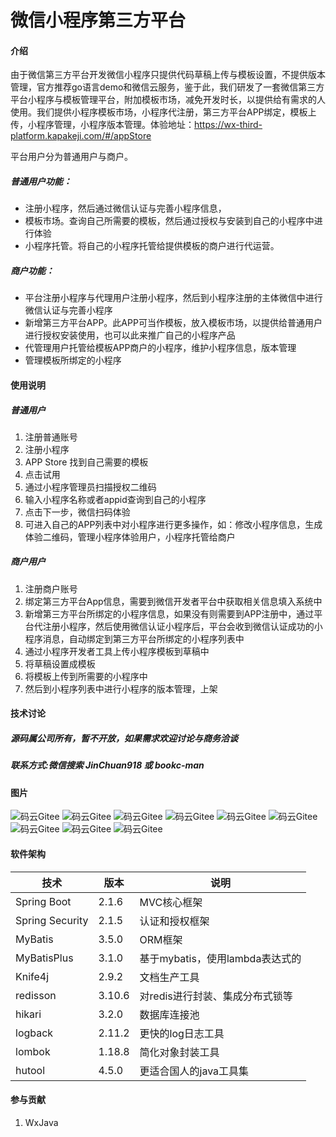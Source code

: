 # 微信小程序第三方平台

#### 介绍
由于微信第三方平台开发微信小程序只提供代码草稿上传与模板设置，不提供版本管理，官方推荐go语言demo和微信云服务，鉴于此，我们研发了一套微信第三方平台小程序与模板管理平台，附加模板市场，减免开发时长，以提供给有需求的人使用。我们提供小程序模板市场，小程序代注册，第三方平台APP绑定，模板上传，小程序管理，小程序版本管理。体验地址：https://wx-third-platform.kapakeji.com/#/appStore

平台用户分为普通用户与商户。

##### 普通用户功能：
- 注册小程序，然后通过微信认证与完善小程序信息，
- 模板市场。查询自己所需要的模板，然后通过授权与安装到自己的小程序中进行体验
- 小程序托管。将自己的小程序托管给提供模板的商户进行代运营。

##### 商户功能：
- 平台注册小程序与代理用户注册小程序，然后到小程序注册的主体微信中进行微信认证与完善小程序
- 新增第三方平台APP。此APP可当作模板，放入模板市场，以提供给普通用户进行授权安装使用，也可以此来推广自己的小程序产品
- 代管理用户托管给模板APP商户的小程序，维护小程序信息，版本管理
- 管理模板所绑定的小程序

#### 使用说明

##### 普通用户
1. 注册普通账号
2. 注册小程序
3. APP Store 找到自己需要的模板
4. 点击试用
5. 通过小程序管理员扫描授权二维码
6. 输入小程序名称或者appid查询到自己的小程序
7. 点击下一步，微信扫码体验
8. 可进入自己的APP列表中对小程序进行更多操作，如：修改小程序信息，生成体验二维码，管理小程序体验用户，小程序托管给商户

##### 商户用户
1.  注册商户账号
2.  绑定第三方平台App信息，需要到微信开发者平台中获取相关信息填入系统中
3.  新增第三方平台所绑定的小程序信息，如果没有则需要到APP注册中，通过平台代注册小程序，然后使用微信认证小程序后，平台会收到微信认证成功的小程序消息，自动绑定到第三方平台所绑定的小程序列表中
4.  通过小程序开发者工具上传小程序模板到草稿中
5.  将草稿设置成模板
6.  将模板上传到所需要的小程序中
7.  然后到小程序列表中进行小程序的版本管理，上架

#### 技术讨论
##### 源码属公司所有，暂不开放，如果需求欢迎讨论与商务洽谈 
##### 联系方式:微信搜索 JinChuan918 或 bookc-man

#### 图片
![码云Gitee](img/APP注册.png "APP注册")
![码云Gitee](img/AppStore.png "APP注册")
![码云Gitee](img/商户模板管理.png "APP注册")
![码云Gitee](img/微信截图_20220629130145.png "APP注册")
![码云Gitee](img/普通用户-APP列表.png "APP注册")
![码云Gitee](img/模板库管理.png "APP注册")
![码云Gitee](img/模板详情.png "APP注册")
![码云Gitee](img/注册.png "APP注册")
![码云Gitee](img/注册页面.png "APP注册")


#### 软件架构
| 技术                   | 版本   | 说明                                    |
| ---------------------- | ------ | --------------------------------------- |
| Spring Boot            | 2.1.6  | MVC核心框架                             |
| Spring Security  | 2.1.5  | 认证和授权框架                          |
| MyBatis                | 3.5.0  | ORM框架                                 |
| MyBatisPlus            | 3.1.0  | 基于mybatis，使用lambda表达式的         |
| Knife4j             | 2.9.2  | 文档生产工具                            |
| redisson               | 3.10.6 | 对redis进行封装、集成分布式锁等         |
| hikari                 | 3.2.0  | 数据库连接池                            |
| logback                 | 2.11.2 | 更快的log日志工具                       |
| lombok                 | 1.18.8 | 简化对象封装工具                        |
| hutool                 | 4.5.0  | 更适合国人的java工具集                  |

#### 参与贡献

1.  WxJava 
